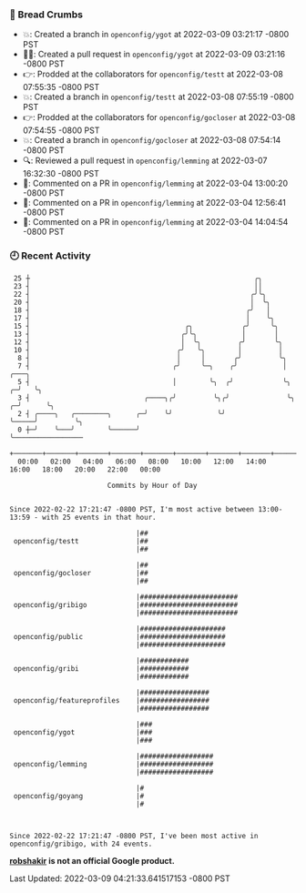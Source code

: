 ### 🍞 Bread Crumbs

 * 💥: Created a branch in `openconfig/ygot` at 2022-03-09 03:21:17 -0800 PST
 * ✍🏼: Created a pull request in `openconfig/ygot` at 2022-03-09 03:21:16 -0800 PST
 * 👉: Prodded at the collaborators for `openconfig/testt` at 2022-03-08 07:55:35 -0800 PST
 * 💥: Created a branch in `openconfig/testt` at 2022-03-08 07:55:19 -0800 PST
 * 👉: Prodded at the collaborators for `openconfig/gocloser` at 2022-03-08 07:54:55 -0800 PST
 * 💥: Created a branch in `openconfig/gocloser` at 2022-03-08 07:54:14 -0800 PST
 * 🔍: Reviewed a pull request in  `openconfig/lemming` at 2022-03-07 16:32:30 -0800 PST
 * 💬: Commented on a PR in  `openconfig/lemming` at 2022-03-04 13:00:20 -0800 PST
 * 💬: Commented on a PR in  `openconfig/lemming` at 2022-03-04 12:56:41 -0800 PST
 * 💬: Commented on a PR in  `openconfig/lemming` at 2022-03-04 14:04:54 -0800 PST

### 🕘 Recent Activity
```
 25 ┼                                                       ╭╮
 23 ┤                                                       ││
 22 ┤                                                      ╭╯╰╮
 20 ┤                                                      │  ╰╮
 18 ┤                                                     ╭╯   │
 17 ┤                                                     │    ╰╮
 15 ┤                                      ╭╮            ╭╯     ╰╮
 13 ┤                                     ╭╯╰╮           │       │
 12 ┤                                     │  ╰╮         ╭╯       ╰╮
 10 ┤                                    ╭╯   ╰╮        │         │
  8 ┤                                    │     │       ╭╯         ╰╮
  7 ┤                                   ╭╯     ╰─╮    ╭╯           │           ╭───╮
  5 ┤                                   │        ╰╮  ╭╯            ╰╮        ╭─╯   ╰╮
  3 ┤                            ╭────╮╭╯         ╰╮╭╯              ╰╮     ╭─╯      ╰╮
  2 ┤ ╭────╮   ╭────────╮      ╭─╯    ╰╯           ╰╯                ╰─────╯         ╰╮
  0 ┼─╯    ╰───╯        ╰──────╯                                                      ╰─────────────────
    +───────+───────+───────+───────+───────+───────+───────+───────+───────+───────+───────+───────+────
  00:00   02:00   04:00   06:00   08:00   10:00   12:00   14:00   16:00   18:00   20:00   22:00   00:00   

						Commits by Hour of Day


Since 2022-02-22 17:21:47 -0800 PST, I'm most active between 13:00-13:59 - with 25 events in that hour.

```



```
                               |##
 openconfig/testt              |##
                               |##

                               |##
 openconfig/gocloser           |##
                               |##

                               |########################
 openconfig/gribigo            |########################
                               |########################

                               |#####################
 openconfig/public             |#####################
                               |#####################

                               |############
 openconfig/gribi              |############
                               |############

                               |#################
 openconfig/featureprofiles    |#################
                               |#################

                               |###
 openconfig/ygot               |###
                               |###

                               |##################
 openconfig/lemming            |##################
                               |##################

                               |#
 openconfig/goyang             |#
                               |#



Since 2022-02-22 17:21:47 -0800 PST, I've been most active in openconfig/gribigo, with 24 events.

```
**[robshakir](mailto:robjs@google.com) is not an official Google product.**  


Last Updated: 2022-03-09 04:21:33.641517153 -0800 PST
